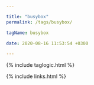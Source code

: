 ```yaml
---

title: "busybox"
permalink: /tags/busybox/

tagName: busybox

date: 2020-08-16 11:53:54 +0300

---
```


{% include taglogic.html %}

{% include links.html %}
